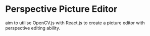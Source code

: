 # Perspective Picture Editor

aim to utilise OpenCV.js with React.js to create a picture editor with perspective editing ability.
